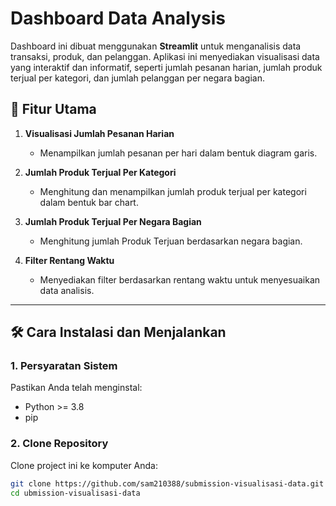 # Dashboard Data Analysis

Dashboard ini dibuat menggunakan **Streamlit** untuk menganalisis data transaksi, produk, dan pelanggan. Aplikasi ini menyediakan visualisasi data yang interaktif dan informatif, seperti jumlah pesanan harian, jumlah produk terjual per kategori, dan jumlah pelanggan per negara bagian.

## 🚀 Fitur Utama
1. **Visualisasi Jumlah Pesanan Harian**
   - Menampilkan jumlah pesanan per hari dalam bentuk diagram garis.

2. **Jumlah Produk Terjual Per Kategori**
   - Menghitung dan menampilkan jumlah produk terjual per kategori dalam bentuk bar chart.

3. **Jumlah Produk Terjual Per Negara Bagian**
   - Menghitung jumlah Produk Terjuan berdasarkan negara bagian.

4. **Filter Rentang Waktu**
   - Menyediakan filter berdasarkan rentang waktu untuk menyesuaikan data analisis.

---

## 🛠️ Cara Instalasi dan Menjalankan

### 1. **Persyaratan Sistem**
Pastikan Anda telah menginstal:
- Python >= 3.8
- pip

### 2. **Clone Repository**
Clone project ini ke komputer Anda:
```bash
git clone https://github.com/sam210388/submission-visualisasi-data.git
cd ubmission-visualisasi-data
